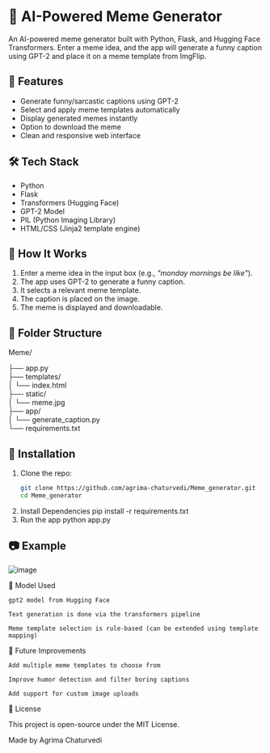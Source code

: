 # 🤖 AI-Powered Meme Generator

An AI-powered meme generator built with Python, Flask, and Hugging Face Transformers. Enter a meme idea, and the app will generate a funny caption using GPT-2 and place it on a meme template from ImgFlip.

## 📸 Features

- Generate funny/sarcastic captions using GPT-2
- Select and apply meme templates automatically
- Display generated memes instantly
- Option to download the meme
- Clean and responsive web interface

## 🛠️ Tech Stack

- Python
- Flask
- Transformers (Hugging Face)
- GPT-2 Model
- PIL (Python Imaging Library)
- HTML/CSS (Jinja2 template engine)

## 🚀 How It Works

1. Enter a meme idea in the input box (e.g., *"monday mornings be like"*).
2. The app uses GPT-2 to generate a funny caption.
3. It selects a relevant meme template.
4. The caption is placed on the image.
5. The meme is displayed and downloadable.

## 📁 Folder Structure

Meme/<div>
├── app.py<div>
├── templates/<div>
│ └── index.html<div>
├── static/<div>
│ └── meme.jpg<div>
├── app/<div>
│ └── generate_caption.py<div>
└── requirements.txt<div>

## 🔧 Installation

1. Clone the repo:
   ```bash
   git clone https://github.com/agrima-chaturvedi/Meme_generator.git
   cd Meme_generator
2. Install Dependencies
    pip install -r requirements.txt
3. Run the app
    python app.py

   
## 📷 Example
![image](https://github.com/user-attachments/assets/7f73a3ce-05b6-4827-b5cb-553b46c75531)

🧠 Model Used

    gpt2 model from Hugging Face

    Text generation is done via the transformers pipeline

    Meme template selection is rule-based (can be extended using template mapping)

📝 Future Improvements

    Add multiple meme templates to choose from

    Improve humor detection and filter boring captions

    Add support for custom image uploads

📄 License

This project is open-source under the MIT License.

Made by Agrima Chaturvedi
